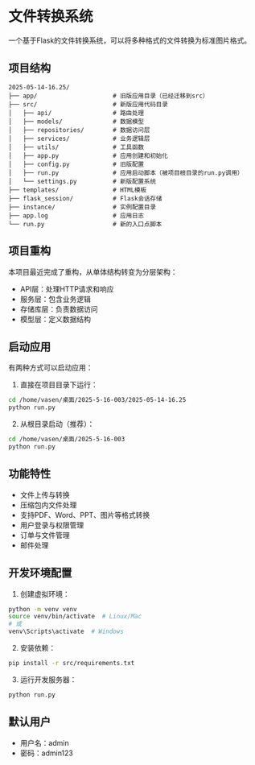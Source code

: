 # 文件转换系统

一个基于Flask的文件转换系统，可以将多种格式的文件转换为标准图片格式。

## 项目结构

```
2025-05-14-16.25/
├── app/                     # 旧版应用目录（已经迁移到src）
├── src/                     # 新版应用代码目录
│   ├── api/                 # 路由处理
│   ├── models/              # 数据模型
│   ├── repositories/        # 数据访问层
│   ├── services/            # 业务逻辑层
│   ├── utils/               # 工具函数
│   ├── app.py               # 应用创建和初始化
│   ├── config.py            # 旧版配置
│   ├── run.py               # 应用启动脚本（被项目根目录的run.py调用）
│   └── settings.py          # 新版配置系统
├── templates/               # HTML模板
├── flask_session/           # Flask会话存储
├── instance/                # 实例配置目录
├── app.log                  # 应用日志
└── run.py                   # 新的入口点脚本
```

## 项目重构

本项目最近完成了重构，从单体结构转变为分层架构：
- API层：处理HTTP请求和响应
- 服务层：包含业务逻辑
- 存储库层：负责数据访问
- 模型层：定义数据结构

## 启动应用

有两种方式可以启动应用：

1. 直接在项目目录下运行：
```bash
cd /home/vasen/桌面/2025-5-16-003/2025-05-14-16.25
python run.py
```

2. 从根目录启动（推荐）：
```bash
cd /home/vasen/桌面/2025-5-16-003
python run.py
```

## 功能特性

- 文件上传与转换
- 压缩包内文件处理
- 支持PDF、Word、PPT、图片等格式转换
- 用户登录与权限管理
- 订单与文件管理
- 邮件处理

## 开发环境配置

1. 创建虚拟环境：
```bash
python -m venv venv
source venv/bin/activate  # Linux/Mac
# 或
venv\Scripts\activate  # Windows
```

2. 安装依赖：
```bash
pip install -r src/requirements.txt
```

3. 运行开发服务器：
```bash
python run.py
```

## 默认用户

- 用户名：admin
- 密码：admin123 